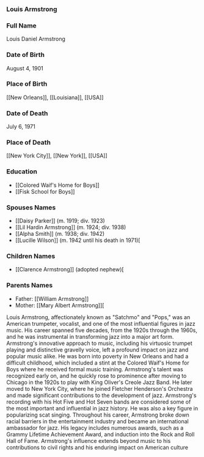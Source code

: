 ### Louis Armstrong

### Full Name

Louis Daniel Armstrong

### Date of Birth

August 4, 1901

### Place of Birth

[[New Orleans]], [[Louisiana]], [[USA]]

### Date of Death

July 6, 1971

### Place of Death

[[New York City]], [[New York]], [[USA]]

### Education

- [[Colored Waif's Home for Boys]]
- [[Fisk School for Boys]]

### Spouses Names

- [[Daisy Parker]] (m. 1919; div. 1923)
- [[Lil Hardin Armstrong]] (m. 1924; div. 1938)
- [[Alpha Smith]] (m. 1938; div. 1942)
- [[Lucille Wilson]] (m. 1942 until his death in 1971)[

### Children Names

- [[Clarence Armstrong]] (adopted nephew)[

### Parents Names

- Father: [[William Armstrong]]
- Mother: [[Mary Albert Armstrong]][

Louis Armstrong, affectionately known as "Satchmo" and "Pops," was an American trumpeter, vocalist, and one of the most influential figures in jazz music. His career spanned five decades, from the 1920s through the 1960s, and he was instrumental in transforming jazz into a major art form. Armstrong's innovative approach to music, including his virtuosic trumpet playing and distinctive gravelly voice, left a profound impact on jazz and popular music alike. He was born into poverty in New Orleans and had a difficult childhood, which included a stint at the Colored Waif's Home for Boys where he received formal music training. Armstrong's talent was recognized early on, and he quickly rose to prominence after moving to Chicago in the 1920s to play with King Oliver's Creole Jazz Band. He later moved to New York City, where he joined Fletcher Henderson's Orchestra and made significant contributions to the development of jazz. Armstrong's recording with his Hot Five and Hot Seven bands are considered some of the most important and influential in jazz history. He was also a key figure in popularizing scat singing. Throughout his career, Armstrong broke down racial barriers in the entertainment industry and became an international ambassador for jazz. His legacy includes numerous awards, such as a Grammy Lifetime Achievement Award, and induction into the Rock and Roll Hall of Fame. Armstrong's influence extends beyond music to his contributions to civil rights and his enduring impact on American culture